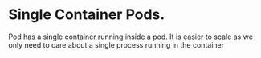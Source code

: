 
# Single Container Pods.
Pod has a single container running inside a pod. It is easier to scale as we only need to care about a single process running in the container